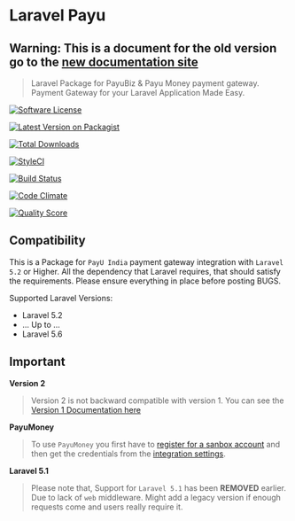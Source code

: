 # Laravel Payu

## Warning: This is a document for the old version go to the [new documentation site](https://payu.tzskr.com)

> Laravel Package for PayuBiz & Payu Money payment gateway. Payment Gateway for your Laravel Application Made Easy.

<p class="badges">
<a href="https://github.com/tzsk/payu/blob/master/LICENSE.md"><img src="https://camo.githubusercontent.com/f8dc8b0dba0c01c69878a1b06bf2167d2bf9a5dd/68747470733a2f2f696d672e736869656c64732e696f2f62616467652f6c6963656e73652d4d49542d627269676874677265656e2e7376673f7374796c653d666c61742d737175617265" alt="Software License" data-canonical-src="https://img.shields.io/badge/license-MIT-brightgreen.svg?style=flat-square" style="max-width:100%;"></a>

<a href="https://packagist.org/packages/tzsk/payu" rel="nofollow"><img src="https://camo.githubusercontent.com/173be062e07298482685fc6d1eb38833f7e09d59/68747470733a2f2f696d672e736869656c64732e696f2f7061636b61676973742f762f747a736b2f706179752e7376673f7374796c653d666c61742d737175617265" alt="Latest Version on Packagist" data-canonical-src="https://img.shields.io/packagist/v/tzsk/payu.svg?style=flat-square" style="max-width:100%;"></a>

<a href="https://packagist.org/packages/tzsk/payu" rel="nofollow"><img src="https://camo.githubusercontent.com/7e27067ab9f6e66d6c0ef38aa75adc9afbd1c2c7/68747470733a2f2f696d672e736869656c64732e696f2f7061636b61676973742f64742f747a736b2f706179752e7376673f7374796c653d666c61742d737175617265" alt="Total Downloads" data-canonical-src="https://img.shields.io/packagist/dt/tzsk/payu.svg?style=flat-square" style="max-width:100%;"></a>

<a href="https://styleci.io/repos/75501723" rel="nofollow"><img src="https://camo.githubusercontent.com/060f078263a057dc4220758bcf71b51c06995b30/68747470733a2f2f7374796c6563692e696f2f7265706f732f37353530313732332f736869656c643f6272616e63683d6d6173746572" alt="StyleCI" data-canonical-src="https://styleci.io/repos/75501723/shield?branch=master" style="max-width:100%;"></a>

<a href="https://scrutinizer-ci.com/g/tzsk/payu/build-status/master" rel="nofollow"><img src="https://camo.githubusercontent.com/86d6848c6c317f9e8ff12da299fcfbcd83722578/68747470733a2f2f7363727574696e697a65722d63692e636f6d2f672f747a736b2f706179752f6261646765732f6275696c642e706e673f623d6d6173746572" alt="Build Status" data-canonical-src="https://scrutinizer-ci.com/g/tzsk/payu/badges/build.png?b=master" style="max-width:100%;"></a>

<a href="https://codeclimate.com/github/tzsk/payu" rel="nofollow"><img src="https://camo.githubusercontent.com/47d2e3bdbe156716abb647d8eafe7d745d21c8cc/68747470733a2f2f636f6465636c696d6174652e636f6d2f6769746875622f747a736b2f706179752f6261646765732f6770612e737667" alt="Code Climate" data-canonical-src="https://codeclimate.com/github/tzsk/payu/badges/gpa.svg" style="max-width:100%;"></a>

<a href="https://scrutinizer-ci.com/g/tzsk/payu" rel="nofollow"><img src="https://camo.githubusercontent.com/58f9e14b429f3c82d0a31737bb8d15dca624cdfe/68747470733a2f2f696d672e736869656c64732e696f2f7363727574696e697a65722f672f747a736b2f706179752e7376673f7374796c653d666c61742d737175617265" alt="Quality Score" data-canonical-src="https://img.shields.io/scrutinizer/g/tzsk/payu.svg?style=flat-square" style="max-width:100%;"></a>
</p>

## Compatibility

This is a Package for `PayU India` payment gateway integration with `Laravel 5.2` or Higher.
All the dependency that Laravel requires, that should satisfy the requirements. 
Please ensure everything in place before posting BUGS.

Supported Laravel Versions:

- Laravel 5.2
- ... Up to ...
- Laravel 5.6


## Important

**Version 2**
> Version 2 is not backward compatible with version 1. You can see the [Version 1 Documentation here](https://github.com/tzsk/payu/blob/1.2.4/README.md)

**PayuMoney**
> To use `PayuMoney` you first have to <a href="https://www.payumoney.com/merchant-account/#/" target="_blank">register for a sanbox account</a> and then get the credentials from the <a href="https://www.payumoney.com/merchant-dashboard/#/integration" target="_blank">integration settings</a>.

**Laravel 5.1**

> Please note that, Support for `Laravel 5.1` has been **REMOVED** earlier. Due to lack of `web` middleware.
Might add a legacy version if enough requests come and users really require it.
